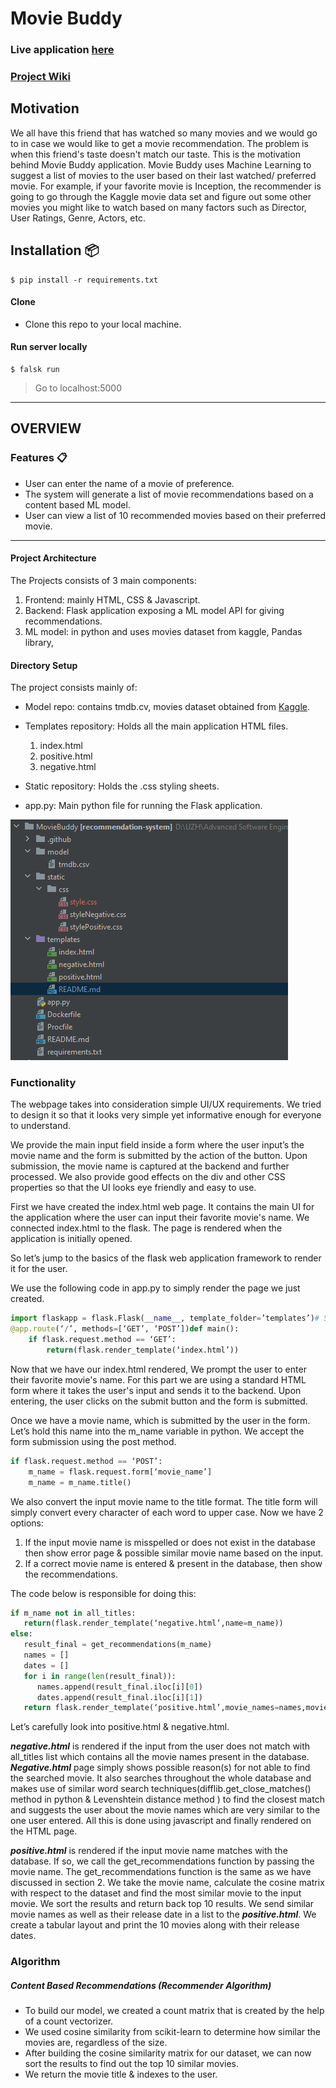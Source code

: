 # Movie Buddy

### Live application [here](https://movie-buddyy.herokuapp.com)

### [Project Wiki](https://github.com/AbdlRahman2020/MovieBuddy/wiki/Project-Wiki)

## Motivation
We all have this friend that has watched so many movies and we would go to in case we would like to get a movie recommendation.
The problem is when this friend's taste doesn't match our taste. This is the motivation behind Movie Buddy application. 
Movie Buddy uses Machine Learning to suggest a list of movies to the user based on their last watched/ preferred movie. 
For example, if your favorite movie is Inception, the recommender is going to go through the Kaggle movie data set and figure out 
some other movies you might like to watch based on many factors such as Director, User Ratings, Genre, Actors, etc.


## Installation 📦

``` shell
$ pip install -r requirements.txt
``` 

#### Clone

- Clone this repo to your local machine.

#### Run server locally

```shell
$ falsk run
```
> Go to localhost:5000

---

## OVERVIEW

### Features 📋
* User can enter the name of a movie of preference.
* The system will generate a list of movie recommendations based on a content based ML model.
* User can view a list of 10 recommended movies based on their preferred movie.
---

#### Project Architecture
The Projects consists of 3 main components:
1. Frontend: mainly HTML, CSS & Javascript. 
2. Backend: Flask application exposing a ML model API for giving recommendations.
3. ML model: in python and uses movies dataset from kaggle, Pandas library, 

#### Directory Setup

The project consists mainly of:
* Model repo: contains tmdb.cv, movies dataset obtained from [Kaggle](https://www.kaggle.com/tmdb/tmdb-movie-metadata).
* Templates repository: Holds all the main application HTML files.
   1. index.html
    2. positive.html
     3. negative.html 

* Static repository: Holds the .css styling sheets. 
* app.py: Main python file for running the Flask application.

![Project Structure](./static/images/image1.png)

### Functionality

The webpage takes into consideration simple UI/UX requirements. 
We tried to design it so that it looks very simple yet informative enough for everyone to understand. 

We provide the main input field inside a form where the user input’s the movie name and the form is submitted by the action of the button. Upon submission, the movie name is captured at the backend and further processed. We also provide good effects on the div and other CSS properties so that the UI looks eye friendly and easy to use.

First we have created the index.html web page. It contains the main UI for the application where the user can input their favorite movie's name.
We connected index.html to the flask. The page is rendered when the application is initially opened. 

So let’s jump to the basics of the flask web application framework to render it for the user.

We use the following code in app.py to simply render the page we just created.

``` python
import flaskapp = flask.Flask(__name__, template_folder=’templates’)# Set up the main route
@app.route(‘/’, methods=[‘GET’, ‘POST’])def main():
    if flask.request.method == ‘GET’:
        return(flask.render_template(‘index.html’))
```
Now that we have our index.html rendered, We prompt the user to enter their favorite movie's name.
For this part we are using a standard HTML form where it takes the user's input and sends it to the backend.
Upon entering, the user clicks on the submit button and the form is submitted.

Once we have a movie name, which is submitted by the user in the form. Let’s hold this name into the m_name variable in python. 
We accept the form submission using the post method.

``` python
if flask.request.method == ‘POST’:
    m_name = flask.request.form[‘movie_name’]
    m_name = m_name.title()
```
We also convert the input movie name to the title format. The title form will simply convert every character of each word to upper case. Now we have 2 options:

1. If the input movie name is misspelled or does not exist in the database then show error page & possible similar movie name based on the input.
2. If a correct movie name is entered & present in the database, then show the recommendations.

The code below is responsible for doing this:

``` python
if m_name not in all_titles:
   return(flask.render_template(‘negative.html’,name=m_name))
else:
   result_final = get_recommendations(m_name)
   names = []
   dates = []
   for i in range(len(result_final)):
      names.append(result_final.iloc[i][0])
      dates.append(result_final.iloc[i][1])   
   return flask.render_template(‘positive.html’,movie_names=names,movie_date=dates,search_name=m_name)
```

Let’s carefully look into positive.html & negative.html.

_**negative.html**_ is rendered if the input from the user does not match with all_titles list which contains all the movie names present in the database.
_**Negative.html**_ page simply shows possible reason(s) for not able to find the searched movie. It also searches throughout the whole database and makes use of similar word search techniques(difflib.get_close_matches() method in python & Levenshtein distance method ) to find the closest match and suggests the user about the movie names which are very similar to the one user entered. All this is done using javascript and finally rendered on the HTML page.

_**positive.html**_ is rendered if the input movie name matches with the database. If so, we call the get_recommendations function by passing the movie name. The get_recommendations function is the same as we have discussed in section 2. We take the movie name, calculate the cosine matrix with respect to the dataset and find the most similar movie to the input movie. We sort the results and return back top 10 results. We send similar movie names as well as their release date in a list to the _**positive.html**_. We create a tabular layout and print the 10 movies along with their release dates.

### Algorithm
##### Content Based Recommendations (Recommender Algorithm)
* To build our model, we created a count matrix that is created by the help of a count vectorizer.
* We used cosine similarity from scikit-learn to determine how similar the movies are, regardless of the size.
* After building the cosine similarity matrix for our dataset, we can now sort the results to find out the top 10 similar movies.
* We return the movie title & indexes to the user.
